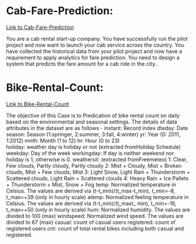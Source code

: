 
# Cab-Fare-Prediction: 

[Link to Cab-Fare-Prediction](https://github.com/sanjaytallolli/Cab-Fare-Prediction) 

You are a cab rental start-up company. You have successfully run the pilot project and now want to launch your cab service across the country. You have collected the historical data from your pilot project and now have a requirement to apply analytics for fare prediction. You need to design a system that predicts the fare amount for a cab ride in the city..


# Bike-Rental-Count: 

[Link to Bike-Rental-Count](https://github.com/sanjaytallolli/Bike-Rental-Count) 

The objective of this Case is to Predication of bike rental count on daily based on the environmental and seasonal settings. The details of data attributes in the dataset are as follows - 
instant: Record index dteday: Date season: Season (1:springer, 2:summer, 3:fall, 4:winter) 
yr: Year (0: 2011, 1:2012)          mnth: Month (1 to 12)                hr: Hour (0 to 23)             
holiday: weather day is holiday or not (extracted fromHoliday Schedule) 
weekday: Day of the week workingday: If day is neither weekend nor holiday is 1, otherwise is 0. weathersit: (extracted fromFreemeteo) 1: Clear, Few clouds, Partly cloudy, Partly cloudy 2: Mist + Cloudy, Mist + Broken clouds, Mist + Few clouds, Mist 3: Light Snow, Light Rain + Thunderstorm + Scattered clouds, Light Rain + Scattered clouds 4: Heavy Rain + Ice Pallets + Thunderstorm + Mist, Snow + Fog temp: Normalized temperature in Celsius. The values are derived via (t-t_min)/(t_max-t_min), t_min=-8, t_max=+39 (only in hourly scale) atemp: Normalized feeling temperature in Celsius. The values are derived via (t-t_min)/(t_maxt_ min), t_min=-16, t_max=+50 (only in hourly scale) hum: Normalized humidity. The values are divided to 100 (max) windspeed: Normalized wind speed. The values are divided to 67 (max) casual: count of casual users registered: count of registered users cnt: count of total rental bikes including both casual and registered.


